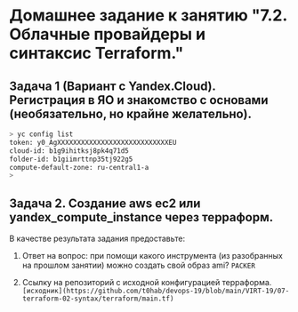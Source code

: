 # Домашнее задание к занятию "7.2. Облачные провайдеры и синтаксис Terraform."

## Задача 1 (Вариант с Yandex.Cloud). Регистрация в ЯО и знакомство с основами (необязательно, но крайне желательно).

```bash
> yc config list
token: y0_AgXXXXXXXXXXXXXXXXXXXXXXXXXXXXEU
cloud-id: b1g9ihitksj8pk4q71d5
folder-id: b1giimrttnp35tj922g5
compute-default-zone: ru-central1-a
> 
```

## Задача 2. Создание aws ec2 или yandex_compute_instance через терраформ. 

В качестве результата задания предоставьте:
1. Ответ на вопрос: при помощи какого инструмента (из разобранных на прошлом занятии) можно создать свой образ ami?
`PACKER`

1. Ссылку на репозиторий с исходной конфигурацией терраформа.  
`[исходник](https://github.com/t0hab/devops-19/blob/main/VIRT-19/07-terraform-02-syntax/terraform/main.tf)`


